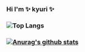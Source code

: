 ### Hi I'm ✨ kyuri ✨

### ![Top Langs](https://github-readme-stats.vercel.app/api/top-langs/?username=kyuriiii&langs_count=10)
### [![Anurag's github stats](https://github-readme-stats.vercel.app/api?username=kyuriiii)](https://github.com/anuraghazra/github-readme-stats)
<!--
**kyuriiii/kyuriiii** is a ✨ _special_ ✨ repository because its `README.md` (this file) appears on your GitHub profile.

Here are some ideas to get you started:

- 🔭 I’m currently working on ...
- 🌱 I’m currently learning ...
- 👯 I’m looking to collaborate on ...
- 🤔 I’m looking for help with ...
- 💬 Ask me about ...
- 📫 How to reach me: ...
- 😄 Pronouns: ...
- ⚡ Fun fact: ...
-->
